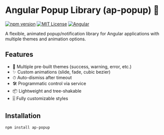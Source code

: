 # Angular Popup Library (ap-popup) 🚀

[![npm version](https://img.shields.io/npm/v/ap-popup.svg?style=flat-square)](https://www.npmjs.com/package/ap-popup)
[![MIT License](https://img.shields.io/badge/license-MIT-brightgreen.svg?style=flat-square)](LICENSE)
[![Angular](https://img.shields.io/badge/Angular-19+-DD0031.svg?style=flat-square)](https://angular.io/)

A flexible, animated popup/notification library for Angular applications with multiple themes and animation options.

## Features

- 🎨 Multiple pre-built themes (success, warning, error, etc.)
- ✨ Custom animations (slide, fade, cubic bezier)
- ⏱ Auto-dismiss after timeout
- 🛠 Programmatic control via service
- 📦 Lightweight and tree-shakable
- 🎚 Fully customizable styles

## Installation

```bash
npm install ap-popup
